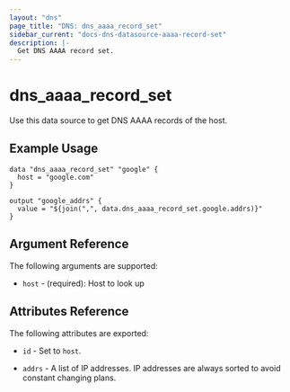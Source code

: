 ```yaml
---
layout: "dns"
page_title: "DNS: dns_aaaa_record_set"
sidebar_current: "docs-dns-datasource-aaaa-record-set"
description: |-
  Get DNS AAAA record set.
---
```


# dns_aaaa_record_set

Use this data source to get DNS AAAA records of the host.

## Example Usage

```hcl
data "dns_aaaa_record_set" "google" {
  host = "google.com"
}

output "google_addrs" {
  value = "${join(",", data.dns_aaaa_record_set.google.addrs)}"
}
```

## Argument Reference

The following arguments are supported:

 * `host` - (required): Host to look up

## Attributes Reference

The following attributes are exported:

 * `id` - Set to `host`.

 * `addrs` - A list of IP addresses. IP addresses are always sorted to avoid constant changing plans.
